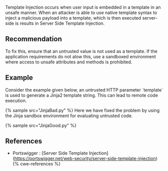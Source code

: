 Template Injection occurs when user input is embedded in a template in an unsafe manner. When an attacker is able to use native template syntax to inject a malicious payload into a template, which is then executed server-side is results in Server Side Template Injection.


## Recommendation
To fix this, ensure that an untrusted value is not used as a template. If the application requirements do not alow this, use a sandboxed environment where access to unsafe attributes and methods is prohibited.


## Example
Consider the example given below, an untrusted HTTP parameter \`template\` is used to generate a Jinja2 template string. This can lead to remote code execution.

{% sample src="JinjaBad.py" %}
Here we have fixed the problem by using the Jinja sandbox environment for evaluating untrusted code.

{% sample src="JinjaGood.py" %}

## References
* Portswigger : \[Server Side Template Injection\](https://portswigger.net/web-security/server-side-template-injection)
{% cwe-references %}
